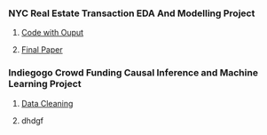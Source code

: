 ### **NYC Real Estate Transaction EDA And Modelling Project**

1. [Code with Ouput](https://qmcteer.github.io/NYC-Real-Estate-Sales/Data-Project.html)

2. [Final Paper](https://github.com/qmcteer/NYC-Real-Estate-Sales/blob/main/docs/McTeer-Data-Paper-.pdf)

### **Indiegogo Crowd Funding Causal Inference and Machine Learning Project**

1. [Data Cleaning](https://qmcteer.github.io/Indiegogo-Project/Data-Cleaning.html)

2. dhdgf



